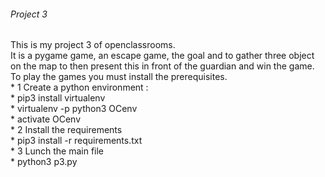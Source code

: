 ###### Project 3
This is my project 3 of openclassrooms.  
It is a pygame game, an escape game, the goal and to gather three object on the map to then present this in front of the guardian and win the game.  
To play the games you must install the prerequisites.  
	* 1 Create a python environment :  
		*	pip3 install virtualenv  
		*	virtualenv -p python3 OCenv  
		*	activate OCenv  
	* 2 Install the requirements  
		*	pip3 install -r requirements.txt  
	* 3 Lunch the main file  
		*	python3 p3.py  